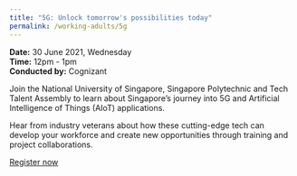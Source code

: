 ```yaml
---
title: "5G: Unlock tomorrow's possibilities today"
permalink: /working-adults/5g
---
```

**Date:** 30 June 2021, Wednesday  
**Time:** 12pm - 1pm  
**Conducted by:** Cognizant  

Join the National University of Singapore, Singapore Polytechnic and Tech Talent Assembly to learn about Singapore’s journey into 5G and Artificial Intelligence of Things (AIoT) applications.

Hear from industry veterans about how these cutting-edge tech can develop your workforce and create new opportunities through training and project collaborations.

[Register now](https://zoom.us/webinar/register/2216244971670/WN_Dhh6k1aaR2e4O1lfeGjXhA)
